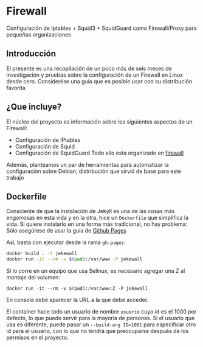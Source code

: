 # Firewall
Configuración de Iptables + Squid3 + SquidGuard como Firewall/Proxy para pequeñas organizaciones

## Introducción
El presente es una recopilación de un poco más de seis meses de investigación y pruebas sobre la configuración de un Firewall en Linux desde cero.
Considerése una guía que es posible usar con su distribución favorita

## ¿Que incluye?
El núcleo del proyecto es información sobre los siguientes aspectos de un Firewall:
* Configuración de IPtables
* Configuración de Squid
* Configuración de SquidGuard
Todo ello esta organizado en [firewall](http://vtacius.github.io/firewall/)

Además, planteamos un par de herramientas para automatizar la configuración sobre Debian, distribución que sirvió de base para este trabajo

## Dockerfile
Consciente de que la instalación de Jekyll es una de las cosas más engorrosas en esta vida y en la otra, hice un `Dockerfile` que simplifica la vida. 
Si quiere instalarlo en una forma más tradicional, no hay problema: Sólo asegúrese de usar la guía de [Github Pages](https://help.github.com/articles/setting-up-your-github-pages-site-locally-with-jekyll/)

Así, basta con ejecutar desde la rama `gh-pages`:

```sh
docker build . -t jekewall
docker run -it --rm -v $(pwd):/var/www -P jekewall
```

Si lo corre en un equipo que usa Selinux, es necesario agregar una Z al montaje del volumen:
```
docker run -it --rm -v $(pwd):/var/www:Z -P jekewall
```

En consola debe aparecer la URL a la que debe acceder.

El container hace todo un usuario de nombre `usuario` cuyo id es el 1000 por defecto, lo que puede servir para la mayoría de personas. Si el usuario que usa es diferente, puede pasar un `--build-arg ID=1001` para especificar otro id para el usuario, con lo que no tendrá que preocuparse después de los permisos en el proyecto.
